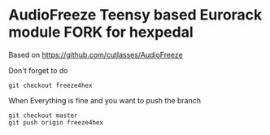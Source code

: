 # AudioFreeze Teensy based Eurorack module FORK for hexpedal

Based on https://github.com/cutlasses/AudioFreeze

Don't forget to do 
```
git checkout freeze4hex
```
When Everything is fine and you want to push the branch
```
git checkout master
git push origin freeze4hex
```
